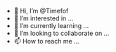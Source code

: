 - 👋 Hi, I’m @Timefof
- 👀 I’m interested in ...
- 🌱 I’m currently learning ...
- 💞️ I’m looking to collaborate on ...
- 📫 How to reach me ...

<!---
Timefof/Timefof is a ✨ special ✨ repository because its `README.md` (this file) appears on your GitHub profile.
You can click the Preview link to take a look at your changes.
--->
